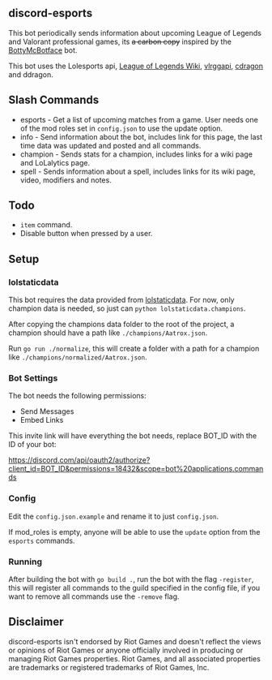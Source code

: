 ## discord-esports

This bot periodically sends information about upcoming League of Legends and Valorant professional games, its ~~a carbon copy~~ inspired by the [BottyMcBotface](https://github.com/Querijn/BottyMcBotface) bot.

This bot uses the Lolesports api, [League of Legends Wiki](https://leagueoflegends.fandom.com/wiki/League_of_Legends_Wiki), [vlrggapi](https://github.com/axsddlr/vlrggapi), [cdragon](https://github.com/CommunityDragon/) and ddragon.

## Slash Commands

- esports - Get a list of upcoming matches from a game. User needs one of the mod roles set in `config.json` to use the update option.
- info - Send information about the bot, includes link for this page, the last time data was updated and posted and all commands.
- champion - Sends stats for a champion, includes links for a wiki page and LoLalytics page.
- spell - Sends information about a spell, includes links for its wiki page, video, modifiers and notes.

## Todo

- `item` command.
- Disable button when pressed by a user.

## Setup

### lolstaticdata

This bot requires the data provided from [lolstaticdata](https://github.com/meraki-analytics/lolstaticdata). For now, only champion data is needed, so just can `python lolstaticdata.champions`.

After copying the champions data folder to the root of the project, a champion should have a path like `./champions/Aatrox.json`.

Run `go run ./normalize`, this will create a folder with a path for a champion like `./champions/normalized/Aatrox.json`.

### Bot Settings

The bot needs the following permissions:

- Send Messages
- Embed Links

This invite link will have everything the bot needs, replace BOT_ID with the ID of your bot:

https://discord.com/api/oauth2/authorize?client_id=BOT_ID&permissions=18432&scope=bot%20applications.commands

### Config

Edit the `config.json.example` and rename it to just `config.json`.

If mod_roles is empty, anyone will be able to use the `update` option from the `esports` commands.

### Running

After building the bot with `go build .`, run the bot with the flag `-register`, this will register all commands to the guild specified in the config file, if you want to remove all commands use the `-remove` flag.

## Disclaimer

discord-esports isn't endorsed by Riot Games and doesn't reflect the views or opinions of Riot Games or anyone officially involved in producing or managing Riot Games properties. Riot Games, and all associated properties are trademarks or registered trademarks of Riot Games, Inc.
